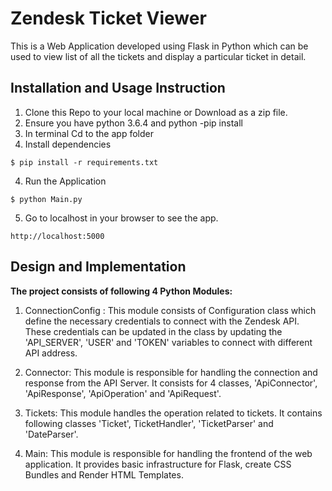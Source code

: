 # Zendesk Ticket Viewer
This is a Web Application developed using Flask in Python which can be used to view list of all the tickets and display a particular ticket in detail.

## Installation and Usage Instruction

1. Clone this Repo to your local machine or Download as a zip file.
2. Ensure you have python 3.6.4 and python -pip install
3. In terminal Cd to the app folder
4. Install dependencies
```
$ pip install -r requirements.txt
```
4. Run the Application
```
$ python Main.py
```
5. Go to localhost in your browser to see the app.
```
http://localhost:5000
```

## Design and Implementation
**The project consists of following 4 Python Modules:**
1. ConnectionConfig : This module consists of Configuration class which define the necessary credentials to connect with the Zendesk API. These credentials can be updated in the class by updating the 'API_SERVER', 'USER' and 'TOKEN' variables to connect with different API address.

2. Connector: This module is responsible for handling the connection and response from the API Server. It consists for 4 classes, 'ApiConnector', 'ApiResponse', 'ApiOperation' and 'ApiRequest'.

3. Tickets: This module handles the operation related to tickets. It contains following classes 'Ticket', TicketHandler', 'TicketParser' and 'DateParser'.

4. Main: This module is responsible for handling the frontend of the web application. It provides basic infrastructure for Flask, create CSS Bundles and Render HTML Templates. 
